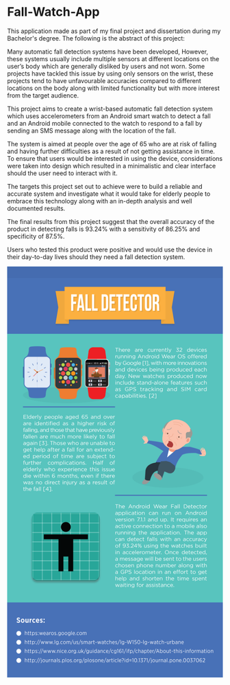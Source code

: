 # Fall-Watch-App

This application made as part of my final project and dissertation during my Bachelor's degree. The following is the abstract of this project:

Many automatic fall detection systems have been developed, However, these systems usually include multiple sensors at different locations on the user’s body which are generally disliked by users and not worn. Some projects have tackled this issue by using only sensors on the wrist, these projects tend to have unfavourable accuracies compared to different locations on the body along with limited functionality but with more interest from the target audience.

This project aims to create a wrist-based automatic fall detection system which uses accelerometers from an Android smart watch to detect a fall and an Android mobile connected to the watch to respond to a fall by sending an SMS message along with the location of the fall.

The system is aimed at people over the age of 65 who are at risk of falling and having further difficulties as a result of not getting assistance in time. To ensure that users would be interested in using the device, considerations were taken into design which resulted in a minimalistic and clear interface should the user need to interact with it.

The targets this project set out to achieve were to build a reliable and accurate system and investigate what it would take for elderly people to embrace this technology along with an in-depth analysis and well documented results.

The final results from this project suggest that the overall accuracy of the product in detecting falls is 93.24% with a sensitivity of 86.25% and specificity of 87.5%.

Users who tested this product were positive and would use the device in their day-to-day lives should they need a fall detection system.

![Screenshot](infographic.png)
